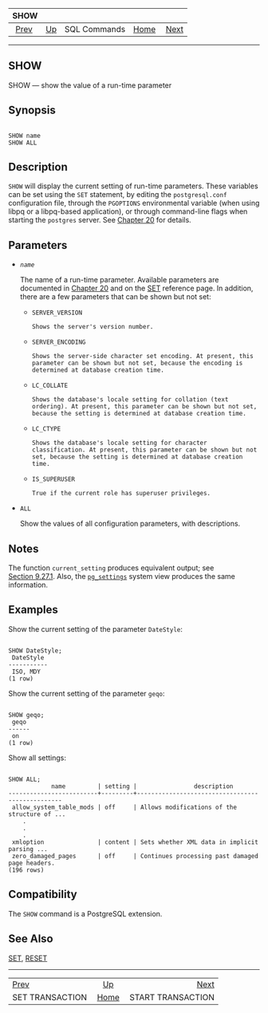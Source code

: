 <!--?xml version="1.0" encoding="UTF-8" standalone="no"?-->

|                         SHOW                        |                                        |              |                                                       |                                                         |
| :-------------------------------------------------: | :------------------------------------- | :----------: | ----------------------------------------------------: | ------------------------------------------------------: |
| [Prev](sql-set-transaction.html "SET TRANSACTION")  | [Up](sql-commands.html "SQL Commands") | SQL Commands | [Home](index.html "PostgreSQL 17devel Documentation") |  [Next](sql-start-transaction.html "START TRANSACTION") |

***

## SHOW

SHOW — show the value of a run-time parameter

## Synopsis

```

SHOW name
SHOW ALL
```

## Description

`SHOW` will display the current setting of run-time parameters. These variables can be set using the `SET` statement, by editing the `postgresql.conf` configuration file, through the `PGOPTIONS` environmental variable (when using libpq or a libpq-based application), or through command-line flags when starting the `postgres` server. See [Chapter 20](runtime-config.html "Chapter 20. Server Configuration") for details.

## Parameters

* *`name`*

    The name of a run-time parameter. Available parameters are documented in [Chapter 20](runtime-config.html "Chapter 20. Server Configuration") and on the [SET](sql-set.html "SET") reference page. In addition, there are a few parameters that can be shown but not set:

  * `SERVER_VERSION`

        Shows the server's version number.

  * `SERVER_ENCODING`

        Shows the server-side character set encoding. At present, this parameter can be shown but not set, because the encoding is determined at database creation time.

  * `LC_COLLATE`

        Shows the database's locale setting for collation (text ordering). At present, this parameter can be shown but not set, because the setting is determined at database creation time.

  * `LC_CTYPE`

        Shows the database's locale setting for character classification. At present, this parameter can be shown but not set, because the setting is determined at database creation time.

  * `IS_SUPERUSER`

        True if the current role has superuser privileges.

* `ALL`

    Show the values of all configuration parameters, with descriptions.

## Notes

The function `current_setting` produces equivalent output; see [Section 9.27.1](functions-admin.html#FUNCTIONS-ADMIN-SET "9.27.1. Configuration Settings Functions"). Also, the [`pg_settings`](view-pg-settings.html "54.24. pg_settings") system view produces the same information.

## Examples

Show the current setting of the parameter `DateStyle`:

```

SHOW DateStyle;
 DateStyle
-----------
 ISO, MDY
(1 row)
```

Show the current setting of the parameter `geqo`:

```

SHOW geqo;
 geqo
------
 on
(1 row)
```

Show all settings:

```

SHOW ALL;
            name         | setting |                description
-------------------------+---------+-------------------------------------------------
 allow_system_table_mods | off     | Allows modifications of the structure of ...
    .
    .
    .
 xmloption               | content | Sets whether XML data in implicit parsing ...
 zero_damaged_pages      | off     | Continues processing past damaged page headers.
(196 rows)
```

## Compatibility

The `SHOW` command is a PostgreSQL extension.

## See Also

[SET](sql-set.html "SET"), [RESET](sql-reset.html "RESET")

***

|                                                     |                                                       |                                                         |
| :-------------------------------------------------- | :---------------------------------------------------: | ------------------------------------------------------: |
| [Prev](sql-set-transaction.html "SET TRANSACTION")  |         [Up](sql-commands.html "SQL Commands")        |  [Next](sql-start-transaction.html "START TRANSACTION") |
| SET TRANSACTION                                     | [Home](index.html "PostgreSQL 17devel Documentation") |                                       START TRANSACTION |
